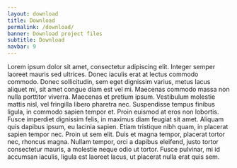 ```yaml
---
layout: download
title: Download
permalink: /download/
banner: Download project files
subtitle: Download
navbar: 9
---
```


Lorem ipsum dolor sit amet, consectetur adipiscing elit. Integer semper laoreet mauris sed ultrices. Donec iaculis erat at lectus commodo commodo. Donec sollicitudin, sem eget dignissim varius, metus lacus aliquet mi, sit amet congue diam est vel mi. Maecenas commodo massa non nulla porttitor viverra. Maecenas et pretium ipsum. Vestibulum molestie mattis nisl, vel fringilla libero pharetra nec. Suspendisse tempus finibus ligula, in commodo sapien tempor et. Proin euismod at eros non lobortis. Fusce imperdiet dignissim felis, in maximus diam feugiat sit amet. Aliquam quis dapibus ipsum, eu lacinia sapien. Etiam tristique nibh quam, in placerat sapien tempor nec. Proin ut sem elit. Duis et magna tempor, placerat tortor nec, rhoncus magna. Nullam tempor, orci a dapibus eleifend, justo tortor consectetur mauris, a molestie neque odio ut tortor. Fusce pulvinar, mi id accumsan iaculis, ligula est laoreet lacus, ut placerat nulla erat quis sem.

